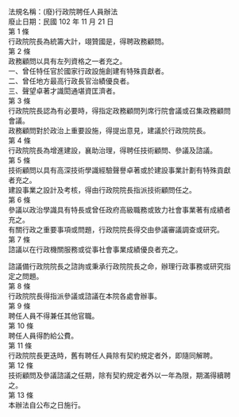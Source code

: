 法規名稱：(廢)行政院聘任人員辦法  
廢止日期：民國 102 年 11 月 21 日  
第 1 條  
行政院院長為統籌大計，翊贊國是，得聘政務顧問。  
第 2 條  
政務顧問以具有左列資格之一者充之。  
一、曾任特任官於國家行政設施創建有特殊貢獻者。  
二、曾任地方最高行政長官治績優良者。  
三、聲望卓著才識閎通堪資匡濟者。  
第 3 條  
行政院院長認為有必要時，得指定政務顧問列席行院會議或召集政務顧問  
會議。  
政務顧問對於政治上重要設施，得提出意見，建議於行政院院長。  
第 4 條  
行政院院長為增進建設，襄助治理，得聘任技術顧問、參議及諮議。  
第 5 條  
技術顧問以具有高深技術學識經驗聲譽卓著或於建設事業計劃有特殊貢獻  
者充之。  
建設事業之設計及考核，得由行政院院長指派技術顧問任之。  
第 6 條  
參議以政治學識具有特長或曾任政府高級職務或致力社會事業著有成績者  
充之。  
有關行政之重要事項或問題，行政院院長得交由參議審議調查或研究。  
第 7 條  
諮議以在行政機關服務或從事社會事業成績優良者充之。  


諮議備行政院院長之諮詢或秉承行政院院長之命，辦理行政事務或研究指  
定之問題。  
第 8 條  
行政院院長得指派參議或諮議在本院各處會辦事。  
第 9 條  
聘任人員不得兼任其他官職。  
第 10 條  
聘任人員得酌給公費。  
第 11 條  
行政院院長更迭時，舊有聘任人員除有契約規定者外，即隨同解聘。  
第 12 條  
技術顧問及參議諮議之任期，除有契約規定者外以一年為限，期滿得續聘  
之。  
第 13 條  
本辦法自公布之日施行。  


